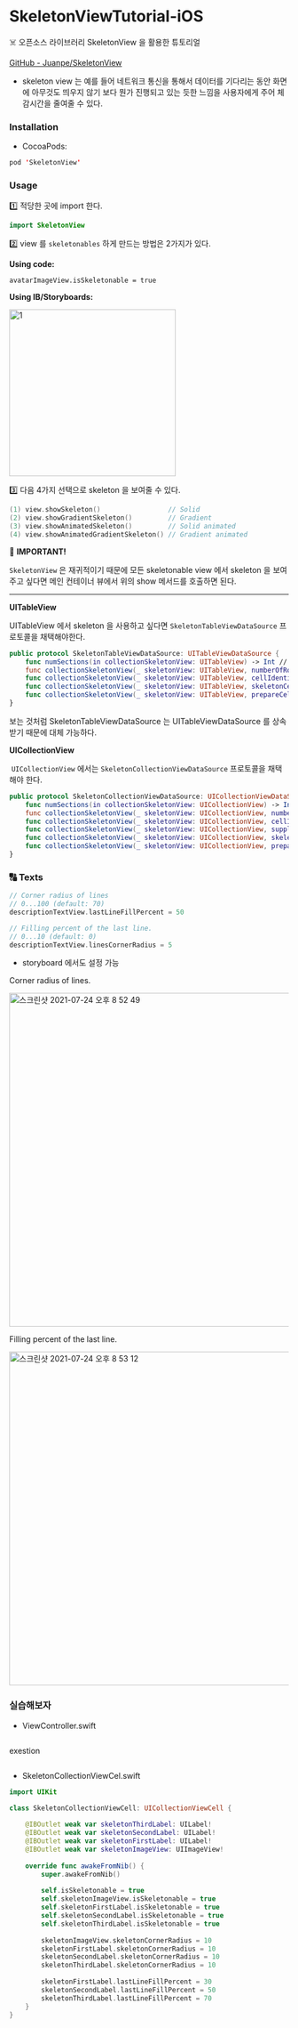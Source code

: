 # SkeletonViewTutorial-iOS
☠️ 오픈소스 라이브러리 SkeletonView 을 활용한 튜토리얼

[GitHub - Juanpe/SkeletonView](https://github.com/Juanpe/SkeletonView)

- skeleton view 는 예를 들어 네트워크 통신을 통해서 데이터를 기다리는 동안 화면에 아무것도 띄우지 않기 보다 뭔가 진행되고 있는 듯한 느낌을 사용자에게 주어 체감시간을 줄여줄 수 있다.

### Installation

- CocoaPods:

```swift
pod 'SkeletonView'
```

### Usage

1️⃣ 적당한 곳에 import 한다.

```swift
import SkeletonView
```

2️⃣ view 를 `skeletonables` 하게 만드는 방법은 2가지가 있다.

**Using code:**

```
avatarImageView.isSkeletonable = true
```

**Using IB/Storyboards:**

<img width="300" alt="1" src="https://user-images.githubusercontent.com/69136340/126871520-7f4a2ce0-b00b-42a2-b599-330c43e82274.png">

3️⃣ 다음 4가지 선택으로 skeleton 을 보여줄 수 있다.

```swift
(1) view.showSkeleton()                 // Solid
(2) view.showGradientSkeleton()         // Gradient
(3) view.showAnimatedSkeleton()         // Solid animated
(4) view.showAnimatedGradientSkeleton() // Gradient animated
```

📣 **IMPORTANT!**

`SkeletonView` 은 재귀적이기 때문에 모든 skeletonable view 에서 skeleton 을 보여주고 싶다면 메인 컨테이너 뷰에서 위의 show 메서드를 호출하면 된다.

---

**UITableView**

UITableView 에서 skeleton 을 사용하고 싶다면 `SkeletonTableViewDataSource` 프로토콜을 채택해야한다.

```swift
public protocol SkeletonTableViewDataSource: UITableViewDataSource {
    func numSections(in collectionSkeletonView: UITableView) -> Int // Default: 1
    func collectionSkeletonView(_ skeletonView: UITableView, numberOfRowsInSection section: Int) -> Int
    func collectionSkeletonView(_ skeletonView: UITableView, cellIdentifierForRowAt indexPath: IndexPath) -> ReusableCellIdentifier
    func collectionSkeletonView(_ skeletonView: UITableView, skeletonCellForRowAt indexPath: IndexPath) -> UITableViewCell? // Default: nil
    func collectionSkeletonView(_ skeletonView: UITableView, prepareCellForSkeleton cell: UITableViewCell, at indexPath: IndexPath)
}
```

보는 것처럼 SkeletonTableViewDataSource 는 UITableViewDataSource 를 상속받기 때문에 대체 가능하다.

**UICollectionView**

 `UICollectionView` 에서는 `SkeletonCollectionViewDataSource` 프로토콜을 채택해야 한다.

```swift
public protocol SkeletonCollectionViewDataSource: UICollectionViewDataSource {
    func numSections(in collectionSkeletonView: UICollectionView) -> Int  // default: 1
    func collectionSkeletonView(_ skeletonView: UICollectionView, numberOfItemsInSection section: Int) -> Int
    func collectionSkeletonView(_ skeletonView: UICollectionView, cellIdentifierForItemAt indexPath: IndexPath) -> ReusableCellIdentifier
    func collectionSkeletonView(_ skeletonView: UICollectionView, supplementaryViewIdentifierOfKind: String, at indexPath: IndexPath) -> ReusableCellIdentifier? // default: nil
    func collectionSkeletonView(_ skeletonView: UICollectionView, skeletonCellForItemAt indexPath: IndexPath) -> UICollectionViewCell?  // default: nil
    func collectionSkeletonView(_ skeletonView: UICollectionView, prepareCellForSkeleton cell: UICollectionViewCell, at indexPath: IndexPath)
}
```

### **🔠 Texts**

```swift
// Corner radius of lines 
// 0...100 (default: 70)
descriptionTextView.lastLineFillPercent = 50

// Filling percent of the last line.
// 0...10 (default: 0)
descriptionTextView.linesCornerRadius = 5
```

- storyboard 에서도 설정 가능

Corner radius of lines.

<img width="600" alt="스크린샷 2021-07-24 오후 8 52 49" src="https://user-images.githubusercontent.com/69136340/126871530-b81e8430-93c0-4cc5-90fe-34168f7ff867.png">


Filling percent of the last line.

<img width="600" alt="스크린샷 2021-07-24 오후 8 53 12" src="https://user-images.githubusercontent.com/69136340/126871534-6af34ddf-355b-4626-8138-972becf2c314.png">

### 실습해보자

- ViewController.swift

```swift

```

exestion

```swift

```

- SkeletonCollectionViewCel.swift

```swift
import UIKit

class SkeletonCollectionViewCell: UICollectionViewCell {
    
    @IBOutlet weak var skeletonThirdLabel: UILabel!
    @IBOutlet weak var skeletonSecondLabel: UILabel!
    @IBOutlet weak var skeletonFirstLabel: UILabel!
    @IBOutlet weak var skeletonImageView: UIImageView!
    
    override func awakeFromNib() {
        super.awakeFromNib()
        
        self.isSkeletonable = true
        self.skeletonImageView.isSkeletonable = true
        self.skeletonFirstLabel.isSkeletonable = true
        self.skeletonSecondLabel.isSkeletonable = true
        self.skeletonThirdLabel.isSkeletonable = true
        
        skeletonImageView.skeletonCornerRadius = 10
        skeletonFirstLabel.skeletonCornerRadius = 10
        skeletonSecondLabel.skeletonCornerRadius = 10
        skeletonThirdLabel.skeletonCornerRadius = 10
        
        skeletonFirstLabel.lastLineFillPercent = 30
        skeletonSecondLabel.lastLineFillPercent = 50
        skeletonThirdLabel.lastLineFillPercent = 70
    }
}
```
